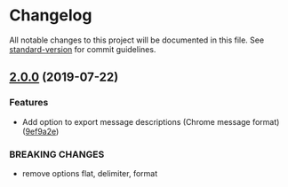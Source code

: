 # Changelog

All notable changes to this project will be documented in this file. See [standard-version](https://github.com/conventional-changelog/standard-version) for commit guidelines.

## [2.0.0](https://github.com/digidem/extract-react-intl-messages/compare/v1.0.2...v2.0.0) (2019-07-22)

### Features

- Add option to export message descriptions (Chrome message format) ([9ef9a2e](https://github.com/digidem/extract-react-intl-messages/commit/9ef9a2e))

### BREAKING CHANGES

- remove options flat, delimiter, format
